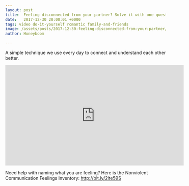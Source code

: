 ```yaml
---
layout: post
title:  Feeling disconnected from your partner? Solve it with one question.
date:   2017-12-30 20:00:01 +0000
tags: video do-it-yourself romantic family-and-friends
image: /assets/posts/2017-12-30-feeling-disconnected-from-your-partner/feeling-disconnected-thumb.jpg
author: Honeyboom

---
```

A simple technique we use every day to connect and understand each other better.

<div class="video-container"><iframe width="560" height="315" src="https://www.youtube.com/embed/WH7MSaoOcW0" frameborder="0" allow="autoplay; encrypted-media" allowfullscreen></iframe></div>

Need help with naming what you are feeling? Here is the Nonviolent Communication Feelings Inventory: http://bit.ly/2lte59S

